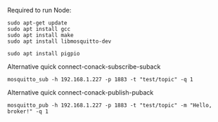 Required to run Node:

```
sudo apt-get update
sudo apt install gcc
sudo apt install make
sudo apt install libmosquitto-dev

sudo apt install pigpio
```

Alternative quick connect-conack-subscribe-suback
```
mosquitto_sub -h 192.168.1.227 -p 1883 -t "test/topic" -q 1
```

Alternative quick connect-conack-publish-puback
```
mosquitto_pub -h 192.168.1.227 -p 1883 -t "test/topic" -m "Hello, broker!" -q 1
```